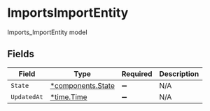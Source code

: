 # ImportsImportEntity

Imports_ImportEntity model


## Fields

| Field                                                 | Type                                                  | Required                                              | Description                                           |
| ----------------------------------------------------- | ----------------------------------------------------- | ----------------------------------------------------- | ----------------------------------------------------- |
| `State`                                               | [*components.State](../../models/components/state.md) | :heavy_minus_sign:                                    | N/A                                                   |
| `UpdatedAt`                                           | [*time.Time](https://pkg.go.dev/time#Time)            | :heavy_minus_sign:                                    | N/A                                                   |